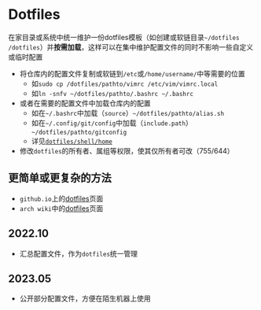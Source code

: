 # Dotfiles

在家目录或系统中统一维护一份dotfiles模板（如创建或软链目录`~/dotfiles` `/dotfiles`）并**按需加载**，这样可以在集中维护配置文件的同时不影响一些自定义或临时配置

- 将仓库内的配置文件复制或软链到`/etc`或`/home/username/`中等需要的位置
  - 如`sudo cp /dotfiles/pathto/vimrc /etc/vim/vimrc.local`
  - 如`ln -snfv ~/dotfiles/pathto/.bashrc ~/.bashrc`
- 或者在需要的配置文件中加载仓库内的配置
  - 如在`~/.bashrc`中加载（`source`）`~/dotfiles/pathto/alias.sh`
  - 如在`~/.config/git/config`中加载（`include.path`）`~/dotfiles/pathto/gitconfig`
  - 详见[`dotfiles/shell/home`](shell/home)
- 修改`dotfiles`的所有者、属组等权限，使其仅所有者可改（755/644）

## 更简单或更复杂的方法

- `github.io`上的[dotfiles](https://dotfiles.github.io/)页面
- `arch wiki`中的[dotfiles](https://wiki.archlinux.org/title/Dotfiles)页面

## 2022.10

- 汇总配置文件，作为`dotfiles`统一管理

## 2023.05

- 公开部分配置文件，方便在陌生机器上使用
